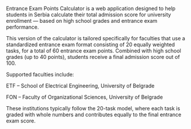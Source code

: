 Entrance Exam Points Calculator is a web application designed to help students in Serbia calculate their total admission score for university enrollment — based on high school grades and entrance exam performance.

This version of the calculator is tailored specifically for faculties that use a standardized entrance exam format consisting of 20 equally weighted tasks, for a total of 60 entrance exam points. Combined with high school grades (up to 40 points), students receive a final admission score out of 100.

Supported faculties include:

ETF – School of Electrical Engineering, University of Belgrade

FON – Faculty of Organizational Sciences, University of Belgrade


These institutions typically follow the 20-task model, where each task is graded with whole numbers and contributes equally to the final entrance exam score.
